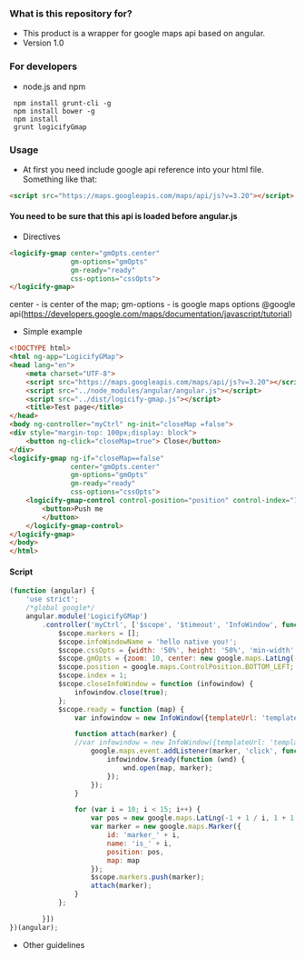 ### What is this repository for? ###

* This product is a wrapper for google maps api based on angular.
* Version 1.0

### For developers ###

* node.js and npm
```shell
 npm install grunt-cli -g
 npm install bower -g
 npm install
 grunt logicifyGmap
```
### Usage ###
* At first you need include google api reference into your html file.
Something like that:
```html
<script src="https://maps.googleapis.com/maps/api/js?v=3.20"></script>
```
#### You need to be sure that this api is loaded before angular.js ####
* Directives
```html
<logicify-gmap center="gmOpts.center"
               gm-options="gmOpts"
               gm-ready="ready"
               css-options="cssOpts">
</logicify-gmap>
```
center - is center of the map;
gm-options  - is google maps options @google api(https://developers.google.com/maps/documentation/javascript/tutorial)
* Simple example
```html
<!DOCTYPE html>
<html ng-app="LogicifyGMap">
<head lang="en">
    <meta charset="UTF-8">
    <script src="https://maps.googleapis.com/maps/api/js?v=3.20"></script>
    <script src="../node_modules/angular/angular.js"></script>
    <script src="../dist/logicify-gmap.js"></script>
    <title>Test page</title>
</head>
<body ng-controller="myCtrl" ng-init="closeMap =false">
<div style="margin-top: 100px;display: block">
    <button ng-click="closeMap=true"> Close</button>
</div>
<logicify-gmap ng-if="closeMap==false"
               center="gmOpts.center"
               gm-options="gmOpts"
               gm-ready="ready"
               css-options="cssOpts">
    <logicify-gmap-control control-position="position" control-index="1">
        <button>Push me
        </button>
    </logicify-gmap-control>
</logicify-gmap>
</body>
</html>
```
#### Script ####
```js
(function (angular) {
    'use strict';
    /*global google*/
    angular.module('LogicifyGMap')
        .controller('myCtrl', ['$scope', '$timeout', 'InfoWindow', function ($scope, $timeout, InfoWindow) {
            $scope.markers = [];
            $scope.infoWindowName = 'hello native you!';
            $scope.cssOpts = {width: '50%', height: '50%', 'min-width': '400px', 'min-height': '200px'};
            $scope.gmOpts = {zoom: 10, center: new google.maps.LatLng(-1, 1)};
            $scope.position = google.maps.ControlPosition.BOTTOM_LEFT;
            $scope.index = 1;
            $scope.closeInfoWindow = function (infowindow) {
                infowindow.close(true);
            };
            $scope.ready = function (map) {
                var infowindow = new InfoWindow({templateUrl: 'template.html'}); //create only one infowindow

                function attach(marker) {
                //var infowindow = new InfoWindow({templateUrl: 'template.html'}); //create infowindow for each marker
                    google.maps.event.addListener(marker, 'click', function (markerObj) {
                        infowindow.$ready(function (wnd) {
                            wnd.open(map, marker);
                        });
                    });
                }

                for (var i = 10; i < 15; i++) {
                    var pos = new google.maps.LatLng(-1 + 1 / i, 1 + 1 / i);
                    var marker = new google.maps.Marker({
                        id: 'marker_' + i,
                        name: 'is_' + i,
                        position: pos,
                        map: map
                    });
                    $scope.markers.push(marker);
                    attach(marker);
                }
            };

        }])
})(angular);
```
* Other guidelines